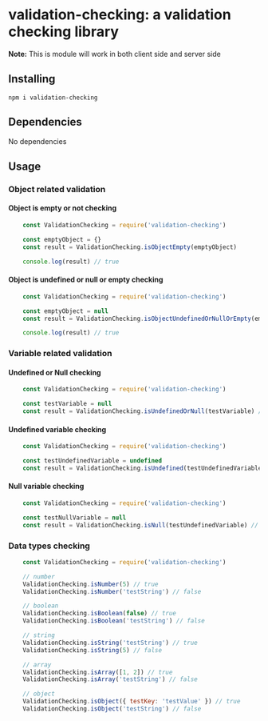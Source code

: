 # validation-checking: a validation checking library

**Note:** This is module will work in both client side and server side

## Installing

```
npm i validation-checking
```

## Dependencies

No dependencies

## Usage
### Object related validation
#### Object is empty or not checking
```js
    const ValidationChecking = require('validation-checking')

    const emptyObject = {}
    const result = ValidationChecking.isObjectEmpty(emptyObject)

    console.log(result) // true
```

#### Object is undefined or null or empty checking
```js
    const ValidationChecking = require('validation-checking')

    const emptyObject = null
    const result = ValidationChecking.isObjectUndefinedOrNullOrEmpty(emptyObject)

    console.log(result) // true
```

### Variable related validation
#### Undefined or Null checking
```js
    const ValidationChecking = require('validation-checking')

    const testVariable = null
    const result = ValidationChecking.isUndefinedOrNull(testVariable) // true
```


#### Undefined variable checking
```js
    const ValidationChecking = require('validation-checking')

    const testUndefinedVariable = undefined
    const result = ValidationChecking.isUndefined(testUndefinedVariable) // true
```

#### Null variable checking
```js
    const ValidationChecking = require('validation-checking')

    const testNullVariable = null
    const result = ValidationChecking.isNull(testUndefinedVariable) // true
```

### Data types checking
```js
    const ValidationChecking = require('validation-checking')

    // number
    ValidationChecking.isNumber(5) // true
    ValidationChecking.isNumber('testString') // false

    // boolean
    ValidationChecking.isBoolean(false) // true
    ValidationChecking.isBoolean('testString') // false

    // string
    ValidationChecking.isString('testString') // true
    ValidationChecking.isString(5) // false

    // array
    ValidationChecking.isArray([1, 2]) // true
    ValidationChecking.isArray('testString') // false

    // object
    ValidationChecking.isObject({ testKey: 'testValue' }) // true
    ValidationChecking.isObject('testString') // false
```